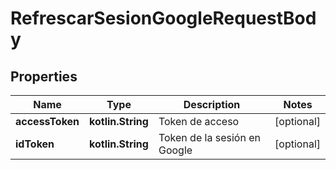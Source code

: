 
# RefrescarSesionGoogleRequestBody

## Properties
Name | Type | Description | Notes
------------ | ------------- | ------------- | -------------
**accessToken** | **kotlin.String** | Token de acceso |  [optional]
**idToken** | **kotlin.String** | Token de la sesión en Google |  [optional]



